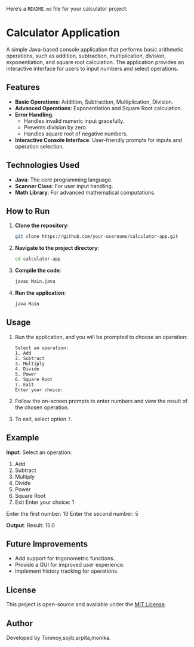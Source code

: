 Here’s a `README.md` file for your calculator project:

# Calculator Application

A simple Java-based console application that performs basic arithmetic operations, such as addition, subtraction, multiplication, division, exponentiation, and square root calculation. The application provides an interactive interface for users to input numbers and select operations.


## Features

- **Basic Operations**: Addition, Subtraction, Multiplication, Division.
- **Advanced Operations**: Exponentiation and Square Root calculation.
- **Error Handling**: 
  - Handles invalid numeric input gracefully.
  - Prevents division by zero.
  - Handles square root of negative numbers.
- **Interactive Console Interface**: User-friendly prompts for inputs and operation selection.


## Technologies Used

- **Java**: The core programming language.
- **Scanner Class**: For user input handling.
- **Math Library**: For advanced mathematical computations.


## How to Run

1. **Clone the repository**:
   ```bash
   git clone https://github.com/your-username/calculator-app.git
   ```
2. **Navigate to the project directory**:
   ```bash
   cd calculator-app
   ```
3. **Compile the code**:
   ```bash
   javac Main.java
   ```
4. **Run the application**:
   ```bash
   java Main
   ```


## Usage

1. Run the application, and you will be prompted to choose an operation:
   ```
   Select an operation:
   1. Add
   2. Subtract
   3. Multiply
   4. Divide
   5. Power
   6. Square Root
   7. Exit
   Enter your choice:

2. Follow the on-screen prompts to enter numbers and view the result of the chosen operation.

3. To exit, select option `7`.


## Example

**Input**:
Select an operation:
1. Add
2. Subtract
3. Multiply
4. Divide
5. Power
6. Square Root
7. Exit
Enter your choice: 1

Enter the first number: 10
Enter the second number: 5

**Output**:
Result: 15.0


## Future Improvements

- Add support for trigonometric functions.
- Provide a GUI for improved user experience.
- Implement history tracking for operations.


## License

This project is open-source and available under the [MIT License](LICENSE).


## Author

Developed by Tonmoy,sojib,arpita,monika.

